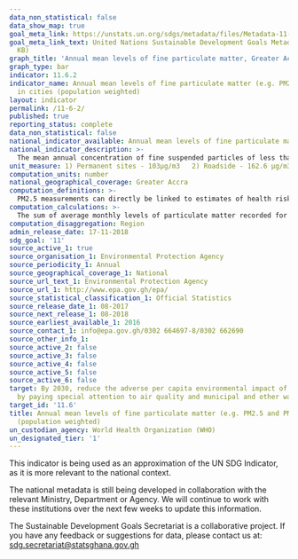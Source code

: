 ```yaml
---
data_non_statistical: false
data_show_map: true
goal_meta_link: https://unstats.un.org/sdgs/metadata/files/Metadata-11-06-02.pdf
goal_meta_link_text: United Nations Sustainable Development Goals Metadata (PDF 211
  KB)
graph_title: 'Annual mean levels of fine particulate matter, Greater Accra'
graph_type: bar
indicator: 11.6.2
indicator_name: Annual mean levels of fine particulate matter (e.g. PM2.5 and PM10)
  in cities (population weighted)
layout: indicator
permalink: /11-6-2/
published: true
reporting_status: complete
data_non_statistical: false
national_indicator_available: Annual mean levels of fine particulate matter (PM10) in Accra (μg/m3)
national_indicator_description: >-
  The mean annual concentration of fine suspended particles of less than 10 microns in diameters (PM10)
unit_measure: 1) Permanent sites - 103μg/m3   2) Roadside - 162.6 μg/m3
computation_units: number
national_geographical_coverage: Greater Accra
computation_definitions: >-
  PM2.5 measurements can directly be linked to estimates of health risks using an integrated exposure response function, and are therefore of particular interest. PM10 measurements first need to be converted to PM2.5 in order to do. In high-income countries, PM2.5 measurements are already being widely performed. In low- and middle-income countries, however, while PM2.5 measures are increasingly being developed, they are not yet available in many countries. In low-and middle-income countries, annual mean PM2.5 measurements could be accessed in 69 cities, but PM10 in 512 cities. In high-income countries, 816 cities with PM2.5 measures could be accessed, against 544 cities with PM10 measurements.
computation_calculations: >-
  The sum of average monthly levels of particulate matter recorded for each identified locations (permanent sites and roadside).  
computation_disaggregation: Region
admin_release_date: 17-11-2018
sdg_goal: '11'
source_active_1: true
source_organisation_1: Environmental Protection Agency
source_periodicity_1: Annual 
source_geographical_coverage_1: National
source_url_text_1: Environmental Protection Agency
source_url_1: http://www.epa.gov.gh/epa/
source_statistical_classification_1: Official Statistics
source_release_date_1: 08-2017
source_next_release_1: 08-2018
source_earliest_available_1: 2016
source_contact_1: info@epa.gov.gh/0302 664697-8/0302 662690
source_other_info_1:
source_active_2: false
source_active_3: false
source_active_4: false
source_active_5: false
source_active_6: false
target: By 2030, reduce the adverse per capita environmental impact of cities, including
  by paying special attention to air quality and municipal and other waste management
target_id: '11.6'
title: Annual mean levels of fine particulate matter (e.g. PM2.5 and PM10) in cities
  (population weighted)
un_custodian_agency: World Health Organization (WHO)
un_designated_tier: '1'
---
```

This indicator is being used as an approximation of the UN SDG Indicator, as it is more relevant to the national context.

The national metadata is still being developed in collaboration with the relevant Ministry, Department or Agency. We will continue to work with these institutions over the next few weeks to update this information.

The Sustainable Development Goals Secretariat is a collaborative project. If you have any feedback or suggestions for data, please contact us at: sdg.secretariat@statsghana.gov.gh
